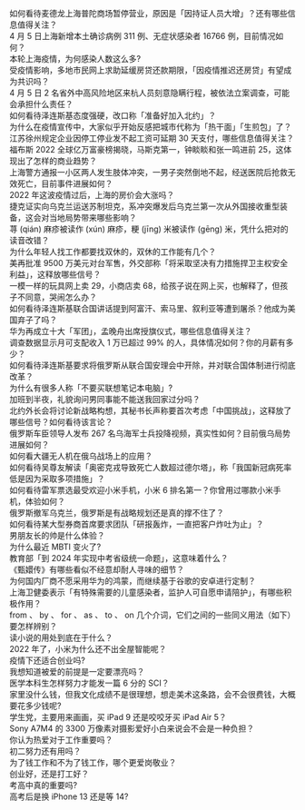 如何看待麦德龙上海普陀商场暂停营业，原因是「因持证人员大增」？还有哪些信息值得关注？  
4 月 5 日上海新增本土确诊病例 311 例、无症状感染者 16766 例，目前情况如何？  
本轮上海疫情，为何感染人数这么多?  
受疫情影响，多地市民网上求助延缓房贷还款期限，「因疫情推迟还房贷」有望成为共识吗？  
4 月 5 日 2 名省外中高风险地区来杭人员刻意隐瞒行程，被依法立案调查，可能会承担什么责任？  
如何看待泽连斯基态度强硬，改口称「准备好加入北约」？  
为什么在疫情宣传中，大家似乎开始反感把城市代称为「热干面」「生煎包」了？  
江苏徐州规定企业因停工停业发不起工资可延期 30 天支付，哪些信息值得关注？  
福布斯 2022 全球亿万富豪榜揭晓，马斯克第一，钟睒睒和张一鸣进前 25，这体现出了怎样的商业趋势？  
上海警方通报一小区两人发生肢体冲突，一男子突然倒地不起，经送医院后抢救无效死亡，目前事件进展如何？  
2022 年这波疫情过后，上海的房价会大涨吗？  
捷克证实向乌克兰运送苏制坦克，系冲突爆发后乌克兰第一次从外国接收重型装备，这会对当地局势带来哪些影响？  
荨 (qián) 麻疹被读作 (xún) 麻疹，粳 (jīng) 米被读作 (gēng) 米，凭什么把对的读音改错？  
为什么年轻人找工作都要找双休的，双休的工作能有几个？  
美再批准 9500 万美元对台军售，外交部称「将采取坚决有力措施捍卫主权安全利益」，这释放哪些信号？  
一模一样的玩具网上卖 29，小商店卖 68，给孩子说在网上买，也解释了，但孩子不同意，哭闹怎么办？  
如何看待泽连斯基联合国讲话提到阿富汗、索马里、叙利亚等遭到屠杀？他成为美国弃子了吗？  
华为再成立十大「军团」，孟晚舟出席授旗仪式，哪些信息值得关注？  
调查数据显示月可支配收入 1 万已超过 99% 的人，具体情况如何？你的月薪有多少？  
如何看待泽连斯基要求将俄罗斯从联合国安理会中开除，并对联合国体制进行彻底改革？  
为什么有很多人称「不要买联想笔记本电脑」?  
加班到半夜，礼貌询问男同事能不能送我回家过分吗？  
北约外长会将讨论新战略构想，其秘书长声称要首次考虑「中国挑战」，这释放了哪些信号？如何看待该言论？  
俄罗斯车臣领导人发布 267 名乌海军士兵投降视频，真实性如何？目前俄乌局势进展如何？  
如何看大疆无人机在俄乌战场上的应用？  
如何看待吴尊友解读「奥密克戎导致死亡人数超过德尔塔」，称「我国新冠病死率低是因为采取多项措施」？  
如何看待雷军票选最受欢迎小米手机，小米 6 排名第一？你曾用过哪款小米手机，体验如何？  
俄罗斯撤军乌克兰，俄罗斯是有战略规划还是真的撑不住了？  
如何看待某大型券商首席要求团队「研报轰炸，一直把客户炸吐为止」？  
男朋友长的帅是什么体验？  
为什么最近 MBTI 变火了?  
教育部「到 2024 年实现中考省级统一命题」，这意味着什么？  
《甄嬛传》有哪些看似不经意却耐人寻味的细节？  
为何国内厂商不愿采用华为的鸿蒙，而继续基于谷歌的安卓进行定制？  
上海卫健委表示「有特殊需要的儿童感染者，监护人可自愿申请陪护」，有哪些积极作用？  
from 、 by 、 for 、 as 、 to 、 on 几个介词，它们之间的一些同义用法（如下）要怎样辨别？  
读小说的用处到底在于什么？  
2022 年了，小米为什么还不出全屋智能呢？  
疫情下还适合创业吗?  
我想知道被爱的前提是一定要漂亮吗？  
医学本科生怎样努力才能发一篇 6 分的 SCI？  
家里没什么钱，但我文化成绩不是很理想，想走美术这条路，会不会很费钱，大概要花多少钱呢?  
学生党，主要用来画画，买 iPad 9 还是咬咬牙买 iPad Air 5？  
Sony A7M4 的 3300 万像素对摄影爱好小白来说会不会是一种负担？  
你认为热爱对于工作重要吗？  
初二努力还有用吗？  
为了钱工作和不为了钱工作，哪个更爱岗敬业？  
创业好，还是打工好？  
考高中真的重要吗?  
高考后是换 iPhone 13 还是等 14?  

